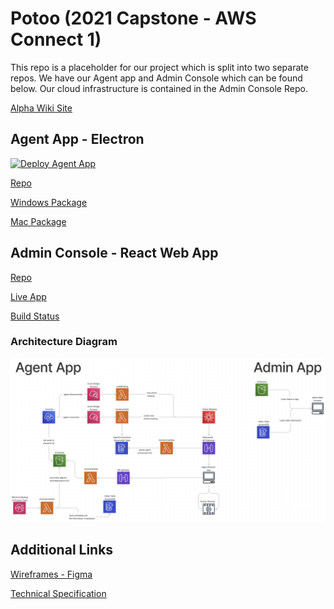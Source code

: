 # Potoo (2021 Capstone - AWS Connect 1) 
This repo is a placeholder for our project which is split into two separate repos. We have our Agent app and Admin Console which can be found below. Our cloud infrastructure is contained in the Admin Console Repo.

[Alpha Wiki Site](https://github.com/CPSECapstone/Potoo/wiki)


## Agent App - Electron
[![Deploy Agent App](https://github.com/CPSECapstone/Potoo-Agent-App/actions/workflows/build-electron.yml/badge.svg)](https://github.com/CPSECapstone/Potoo-Agent-App/actions/workflows/build-electron.yml)

[Repo](https://github.com/CPSECapstone/Potoo-Agent-App)

[Windows Package](https://drive.google.com/file/d/1cM2Pn33LUeqAYU_0GObtRggo9FyceRMy/view?usp=sharing)

[Mac Package](https://drive.google.com/file/d/1yDCJ7OQ3wDNy4F3wa8jHOZVrGXIP9gzs/view?usp=sharing)

## Admin Console - React Web App
[Repo](https://github.com/CPSECapstone/Potoo-Admin-Console)

[Live App](https://master.d2w7dfyk32xgu0.amplifyapp.com/)


[Build Status](https://us-west-2.console.aws.amazon.com/amplify/home?region=us-west-2&code=10a30da85dffa58568a2#/d2w7dfyk32xgu0)


### Architecture Diagram
![Tech Spec](/tech-spec.png)



## Additional Links
[Wireframes - Figma](https://www.figma.com/file/4nnkjGpcLI8HKQ0AkMpDwr/Potoo-Wireframes)

[Technical Specification](https://docs.google.com/document/d/1WKEV9jGCWf2f1z409FFH_zARJ1zlculadphD50BFgz0/edit?usp=sharing)
